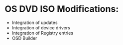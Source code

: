 
# OS DVD ISO Modifications:

- Integration of updates
- Integration of device drivers
- Integration of Registry entries
- OSD Builder 
